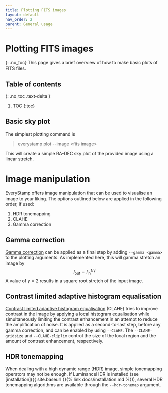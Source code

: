 ```yaml
---
title: Plotting FITS images
layout: default
nav_order: 2
parent: General usage
---
```


# Plotting FITS images
{: .no_toc}
This page gives a brief overview of how to make basic plots of FITS files.

## Table of contents
{: .no_toc .text-delta }

1. TOC
{:toc}

## Basic sky plot
The simplest plotting command is

> everystamp plot --image \<fits image>

This will create a simple RA-DEC sky plot of the provided image using a linear stretch.


# Image manipulation
EveryStamp offers image manipulation that can be used to visualise an image to your liking. The options outlined below are applied in the following order, if used:

1. HDR tonemapping
2. CLAHE
3. Gamma correction

## Gamma correction
[Gamma correction](https://en.wikipedia.org/wiki/Gamma_correction) can be applied as a final step by adding `--gamma <gamma>` to the plotting arguments. As implemented here, this will gamma stretch an image by
$$
I_\mathrm{out} = I_\mathrm{in}^{1 / \gamma}
$$
A value of $\gamma = 2$ results in a square root stretch of the input image.

## Contrast limited adaptive histogram equalisation
[Contrast limited adaptive histogram equalisation](https://en.wikipedia.org/wiki/Adaptive_histogram_equalization) (CLAHE) tries to improve contrast in the image by applying a local histogram equalisation while simultaneously limiting the contrast enhancement in an attempt to reduce the amplification of noise. It is applied as a second-to-last step, before any gamma correction, and can be enabled by using `--CLAHE`. The `--CLAHE-gridsize` and `--CLAHE-cliplim` control the size of the local region and the amount of contrast enhancement, respectively.

## HDR tonemapping
When dealing with a high dynamic range (HDR) image, simple tonemapping operators may not be enough. If LuminanceHDR is installed (see [installation]({{ site.baseurl }}{% link docs/installation.md %})), several HDR tonemapping algorithms are available through the `--hdr-tonemap` argument.
